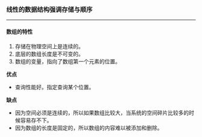 ### 线性的数据结构强调存储与顺序

****

#### 数组的特性

1. 存储在物理空间上是连续的。
2. 底层的数组长度是不可变的。
3. 数组的变量，指向了数组第一个元素的位置。

**优点**

- 查询性能好。指定查询某个位置。

**缺点**

- 因为空间必须是连续的，所以如果数组比较大，当系统的空间碎片比较多的时候容易存不下。
- 因为数组的长度是固定的，所以数组的内容难以被添加和删除。
